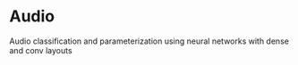 # Audio
Audio classification and parameterization using neural networks with dense and conv layouts
